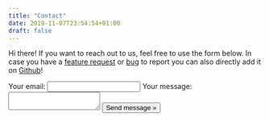 ```yaml
---
title: "Contact"
date: 2019-11-07T23:54:54+01:00
draft: false
---
```


Hi there! If you want to reach out to us, feel free to use the form below. In case you have a [feature request](https://github.com/organization-supply/organization.supply/issues/new?assignees=&labels=feature&template=feature_request.md&title=) or [bug](https://github.com/jplattel/organization.supply/issues/new?assignees=&labels=bug&template=bug_report.md) to report you can also directly add it on [Github](https://github.com/organization-supply/organization.supply/issues)!


<!-- modify this form HTML and place wherever you want your form -->
<form action="https://formspree.io/xdoobqoq" method="POST">
    <label class="db fw6 lh-copy f6 mt3" for="_replyto">
        Your email:
        <input class="pa2 input-reset ba b--black-20 br2 bg-white w-100" type="text" name="_replyto">
    </label>
    <label class="db fw6 lh-copy f6 mt3">
        Your message:
        <textarea class="pa2 input-reset ba b--black-20 br2 bg-white w-100" name="message"></textarea>
    </label>
    <button class="mt2 no-underline f6 fw3 pa2 bg-animate bg-blue hover-bg-dark-blue white br2 pointer b--none" type="submit">Send message &raquo;</button>
</form>
